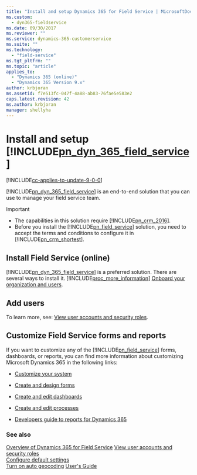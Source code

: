 ```yaml
---
title: "Install and setup Dynamics 365 for Field Service | MicrosoftDocs"
ms.custom:
  - dyn365-fieldservice
ms.date: 09/30/2017
ms.reviewer: ""
ms.service: dynamics-365-customerservice
ms.suite: ""
ms.technology: 
  - "field-service"
ms.tgt_pltfrm: ""
ms.topic: "article"
applies_to: 
  - "Dynamics 365 (online)"
  - "Dynamics 365 Version 9.x"
author: krbjoran
ms.assetid: f7e513fc-047f-4a88-ab83-76fae5e583e2
caps.latest.revision: 42
ms.author: krbjoran
manager: shellyha
---
```

# Install and setup [!INCLUDE[pn_dyn_365_field_service](../includes/pn-dyn-365-field-service.md)]

[!INCLUDE[cc-applies-to-update-9-0-0](../includes/cc_applies_to_update_9_0_0.md)]

[!INCLUDE[pn_dyn_365_field_service](../includes/pn-dyn-365-field-service.md)] is an end-to-end solution that you can use to manage your field service team.  <!-- TODO: I expect to find the information on how to get and install this here. Please find that and add it here. Same for Project Service.--> 
  
> [!IMPORTANT]
> - The capabilities in this solution require [!INCLUDE[pn_crm_2016](../includes/pn-crm-2016.md)].  
> - Before you install the [!INCLUDE[pn_field_service](../includes/pn-field-service.md)] solution, you need to accept the terms and conditions to configure it in [!INCLUDE[pn_crm_shortest](../includes/pn-crm-shortest.md)].  
    
## Install Field Service (online)  
 [!INCLUDE[pn_dyn_365_field_service](../includes/pn-dyn-365-field-service.md)] is a preferred solution. There are several ways to install it. [!INCLUDE[proc_more_information](../includes/proc-more-information.md)] [Onboard your organization and users](../admin/onboard-your-organization-and-users-to-dynamics-365-online.md).  

## Add users  
 To learn more, see: [View user accounts and security roles](../field-service/view-user-accounts-security-roles.md).  
     
## Customize Field Service forms and reports  
 If you want to customize any of the [!INCLUDE[pn_field_service](../includes/pn-field-service.md)] forms, dashboards, or reports, you can find more information about customizing Microsoft Dynamics 365 in the following links:  
  
-   [Customize your system](../customize/getting-started-customization.md)  
  
-   [Create and design forms](../customize/create-design-forms.md)  
  
-   [Create and edit dashboards](../customize/create-edit-dashboards.md)  
  
-   [Create and edit processes](../customize/guide-staff-through-common-tasks-processes.md)  
  
-   [Developers guide to reports for Dynamics 365](https://msdn.microsoft.com/library/gg328097.aspx)  
  
### See also  
 [Overview of Dynamics 365 for Field Service](../field-service/overview.md)
 [View user accounts and security roles](../field-service/view-user-accounts-security-roles.md)   
 [Configure default settings](../field-service/configure-default-settings.md)   
 [Turn on auto geocoding](../field-service/turn-on-auto-geocoding.md)
 [User's Guide](../field-service/user-guide.md)
